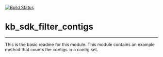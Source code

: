 [![Build Status](https://travis-ci.org/psdehal/kb_sdk_filter_contigs.svg?branch=master)](https://travis-ci.org/psdehal/kb_sdk_filter_contigs)

# kb_sdk_filter_contigs
---

This is the basic readme for this module. This module contains an example method that counts the contigs in a contig set.